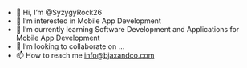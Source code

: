 - 👋 Hi, I’m @SyzygyRock26
- 👀 I’m interested in Mobile App Development
- 🌱 I’m currently learning Software Development and Applications for Mobile App Development 
- 💞️ I’m looking to collaborate on ...
- 📫 How to reach me info@bjaxandco.com

<!---
SyzygyRock26/SyzygyRock26 is a ✨ special ✨ repository because its `README.md` (this file) appears on your GitHub profile.
You can click the Preview link to take a look at your changes.
--->
